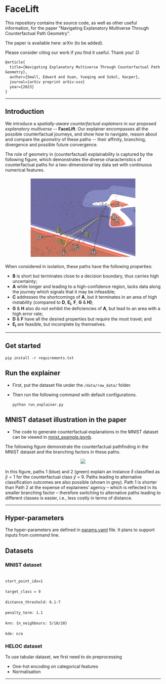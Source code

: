 # FaceLift 

This repository contains the source code, as well as other useful information, for the paper "Navigating Explanatory Multiverse Through Counterfactual Path Geometry". 

The paper is available here: arXiv (to be added).

Please consider citing our work if you find it useful. Thank you! :D

```
@article{
  title={Navigating Explanatory Multiverse Through Counterfactual Path Geometry},
  author={Small, Edward and Xuan, Yueqing and Sokol, Kacper},
  journal={arXiv preprint arXiv:xxx}
  year={2023}
}
```




---

## Introduction
We introduce a <i>spatially-aware counterfactual explainers</i> in our proposed <i>explanatory multiverse</i> -- <b>FaceLift</b>. Our explainer encompasses all the possible counterfactual journeys, and show how to navigate, reason about and compare the <i>geometry</i> of these paths -- their affinity, branching, divergence and possible future convergence.

The role of geometry in (counterfactual) explainability is captured by the following figure, which demonstrates the diverse characteristics of counterfactual paths for a two-dimensional toy data set with continuous numerical features. 
<p style="text-align:center">
<img src="vector_spaces/plots/CF_paths_no_bound.png" width="350">
</p>
When considered in isolation, these paths have the following properties: 

- **B** is short but terminates close to a decision boundary, thus carries high uncertainty;
- **A** while longer and leading to a high-confidence region, lacks data along the journey which signals that it may be infeasible;
- **C** addresses the shortcomings of **A**, but it terminates in an area of high instability (compared to **D**, **E<sub>i</sub>**, **F**, **G** & **H)**; 
- **G** & **H** also do not exhibit the deficiencies of **A**, but lead to an area with a high error rate;
- **D** & **F** have all the desired properties but require the most travel; and
- **E<sub>i</sub>** are feasible, but incomplete by themselves.

---

## Get started
``
pip install -r requirements.txt
``

## Run the explainer
- First, put the dataset file under the ``/data/raw_data/`` folder.
- Then run the following command with default configurations.

    ``
    python run_explainer.py
    ``

## MNIST dataset illustration in the paper
- The code to generate counterfactual explanations in the MNIST dataset can be viewed in [mnist_example.ipynb](/examples/mnist_example.ipynb). 

The following figure demonstrate the counterfactual pathfinding in the MNIST dataset and the branching factors in these paths.

<p style="text-align:center">
<img src="examples/figures/mnist.png" width="350">
</p>

In this figure, paths 1 (blue) and 2 (green) explain an instance $\mathring{x}$ classified as $\mathring{y} = 1$ for the counterfactual class $\check{y}$ = 9. Paths leading to alternative classification outcomes are also possible (shown in grey). Path 1 is shorter than Path 2 at the expense of explainees’ agency – which is reflected in its smaller branching factor – therefore switching to alternative paths leading to different classes is easier, i.e., less costly in terms of distance.


---

## Hyper-parameters
The hyper-parameters are defined in [params.yaml](/facelift/library/params.yaml) file. It plans to support inputs from command line. 

## Datasets
### MNIST dataset
<code>
start_point_idx=1<br>
target_class = 9<br>
distance_threshold: 6.1-7<br>
penalty_term: 1.1<br>
knn: {n_neighbours: 5/10/20}<br>
kde: n/a
</code>

### HELOC dataset
To use tabular dataset, we first need to do preprocessing
- One-hot encoding on categorical features
- Normalisation 

---
